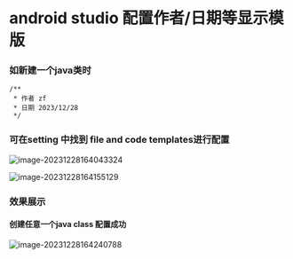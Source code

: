 # android studio 配置作者/日期等显示模版

### 如新建一个java类时

```
/**
 * 作者 zf
 * 日期 2023/12/28
 */
```

### 可在setting  中找到 file and code templates进行配置

![image-20231228164043324](https://s2.loli.net/2023/12/28/2oKFnC7pj3V8QBq.png)



![image-20231228164155129](https://s2.loli.net/2023/12/28/VCjMJIED7fG9TZw.png)

### 效果展示

#### 创建任意一个java class 配置成功

![image-20231228164240788](https://s2.loli.net/2023/12/28/KDRTnbHuMpmk7Xr.png)